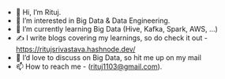 - 👋 Hi, I’m Rituj.
- 👀 I’m interested in Big Data & Data Engineering.
- 🌱 I’m currently learning Big Data (Hive, Kafka, Spark, AWS, ...)
- ✍️ I write blogs covering my learnings, so do check it out - https://ritujsrivastava.hashnode.dev/
- 💞️ I’d love to discuss on Big Data, so hit me up on my mail
- 📫 How to reach me - (rituj1103@gmail.com).

<!---
Rituj1/Rituj1 is a ✨ special ✨ repository because its `README.md` (this file) appears on your GitHub profile.
You can click the Preview link to take a look at your changes.
--->
